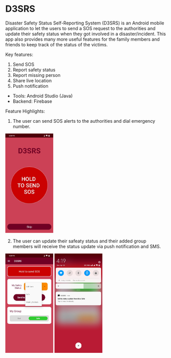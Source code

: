 # D3SRS
Disaster Safety Status Self-Reporting System (D3SRS) is an Android mobile application to let the users to send a SOS request to the authorities and update their safety status when they got involved in a disaster/incident. This app also provides many more useful features for the family members and friends to keep track of the status of the victims.

Key features:
1. Send SOS
2. Report safety status
3. Report missing person
4. Share live location
5. Push notification


- Tools: Android Studio (Java)
- Backend: Firebase

Feature Highlights:


1. The user can send SOS alerts to the authorities and dial emergency number.

<img src="https://github.com/Skai2104/D3SRS/blob/master/Screenshots/start_screen.jpg" width="150">

2. The user can update their safeaty status and their added group members will receive the status update via push notification and SMS.

<img src="https://github.com/Skai2104/D3SRS/blob/master/Screenshots/safety_status.jpg" width="150"> <img src="https://github.com/Skai2104/D3SRS/blob/master/Screenshots/status_notification.jpg" width="150">
